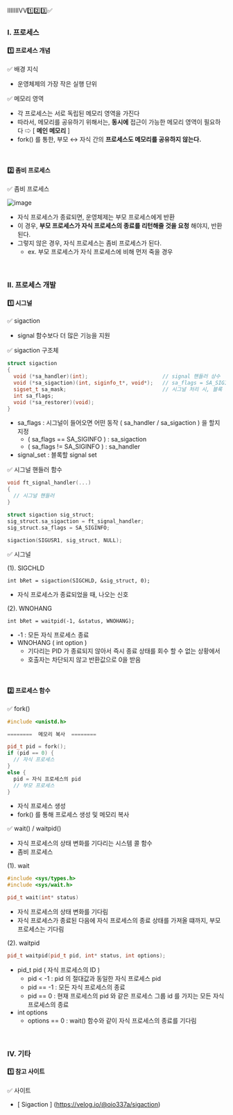 ⅠⅡⅢⅣⅤ1️⃣2️⃣3️⃣✅

### Ⅰ. 프로세스
#### 1️⃣ 프로세스 개념
✅ 배경 지식
- 운영체제의 가장 작은 실행 단위

✅ 메모리 영역
- 각 프로세스는 서로 독립된 메모리 영역을 가진다
- 따라서, 메모리를 공유하기 위해서는, **동시에** 접근이 가능한 메모리 영역이 필요하다 ⇨ [ **메인 메모리** ]
- fork() 를 통한, 부모 ↔ 자식 간의 **프로세스도 메모리를 공유하지 않는다.**
<br/>

#### 2️⃣ 좀비 프로세스
✅ 좀비 프로세스

![image](https://github.com/shpark0308/c_study_develop/assets/60208434/16954122-8264-4527-9e57-4e81ff89701c)

- 자식 프로세스가 종료되면, 운영체제는 부모 프로세스에게 반환
- 이 경우, **부모 프로세스가 자식 프로세스의 종료를 리턴해줄 것을 요청** 해야지, 반환된다.
- 그렇지 않은 경우, 자식 프로세스는 좀비 프로세스가 된다.
  - ex. 부모 프로세스가 자식 프로세스에 비해 먼저 죽을 경우
<br/>

### Ⅱ. 프로세스 개발
#### 1️⃣ 시그널
✅ sigaction
- signal 함수보다 더 많은 기능을 지원

✅ sigaction 구조체
```cpp
struct sigaction
{
  void (*sa_handler)(int);                        // signal 핸들러 상수
  void (*sa_sigaction)(int, siginfo_t*, void*);   // sa_flags = SA_SIGINFO, sa_handler 대신 동작
  sigset_t sa_mask;                               // 시그널 처리 시, 블록 지정할 시그널 마스크
  int sa_flags;
  void (*sa_restorer)(void);
}
```
- sa_flags : 시그널이 들어오면 어떤 동작 ( sa_handler / sa_sigaction ) 을 할지 지정
  - ( sa_flags == SA_SIGINFO ) : sa_sigaction
  - ( sa_flags != SA_SIGINFO ) : sa_handler
- signal_set : 블록할 signal set

✅ 시그널 핸들러 함수
```cpp
void ft_signal_handler(...)
{
  // 시그널 핸들러
}

struct sigaction sig_struct;
sig_struct.sa_sigaction = ft_signal_handler;
sig_struct.sa_flags = SA_SIGINFO;

sigaction(SIGUSR1, sig_struct, NULL);
```

✅ 시그널

(1). SIGCHLD
```
int bRet = sigaction(SIGCHLD, &sig_struct, 0);
```
- 자식 프로세스가 종료되었을 때, 나오는 신호

(2). WNOHANG
```
int bRet = waitpid(-1, &status, WNOHANG);
```
- -1 : 모든 자식 프로세스 종료
- WNOHANG ( int option )
  - 기다리는 PID 가 종료되지 않아서 즉시 종료 상태를 회수 할 수 없는 상황에서
  - 호출자는 차단되지 않고 반환값으로 0을 받음
<br/>

#### 2️⃣ 프로세스 함수
✅ fork()
```cpp
#include <unistd.h>

========  메모리 복사  ========

pid_t pid = fork();
if (pid == 0) {
  // 자식 프로세스
}
else {
  pid = 자식 프로세스의 pid
  // 부모 프로세스
}
```
- 자식 프로세스 생성
- fork() 를 통해 프로세스 생성 및 메모리 복사

✅ wait() / waitpid()
- 자식 프로세스의 상태 변화를 기다리는 시스템 콜 함수
- 좀비 프로세스

(1). wait
```cpp
#include <sys/types.h>
#include <sys/wait.h>

pid_t wait(int* status)
```
- 자식 프로세스의 상태 변화를 기다림
- 자식 프로세스가 종료된 다음에 자식 프로세스의 종료 상태를 가져올 떄까지, 부모 프로세스는 기다림

(2). waitpid
```cpp
pid_t waitpid(pid_t pid, int* status, int options);
```
- pid_t pid ( 자식 프로세스의 ID )
  - pid  < -1 : pid 의 절대값과 동일한 자식 프로세스 pid
  - pid == -1 : 모든 자식 프로세스의 종료
  - pid == 0  : 현재 프로세스의 pid 와 같은 프로세스 그룹 id 를 가지는 모든 자식 프로세스의 종료
- int options
  - options == 0 : wait() 함수와 같이 자식 프로세스의 종료를 기다림
<br/>

### Ⅳ. 기타
#### 1️⃣ 참고 사이트
✅ 사이트
- [ Sigaction ] (https://velog.io/@oio337a/sigaction)
